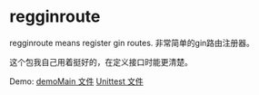 # regginroute

regginroute means register gin routes. 非常简单的gin路由注册器。 

这个包我自己用着挺好的，在定义接口时能更清楚。

Demo:
[demoMain 文件](/demo/main/main.go)
[Unittest 文件](/reg_route_test.go)
